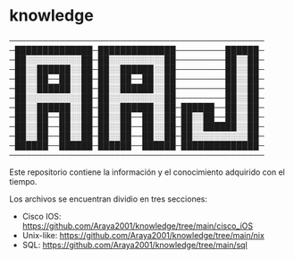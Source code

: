 # knowledge

──────────────────────────────────────────────
─██████████████─██████████████─────────██████─
─██░░░░░░░░░░██─██░░░░░░░░░░██─────────██░░██─
─██░░██████░░██─██░░██████░░██─────────██░░██─
─██░░██──██░░██─██░░██──██░░██─────────██░░██─
─██░░██████░░██─██░░██████░░██─────────██░░██─
─██░░░░░░░░░░██─██░░░░░░░░░░██─────────██░░██─
─██░░██████░░██─██░░██████░░██─██████──██░░██─
─██░░██──██░░██─██░░██──██░░██─██░░██──██░░██─
─██░░██──██░░██─██░░██──██░░██─██░░██████░░██─
─██░░██──██░░██─██░░██──██░░██─██░░░░░░░░░░██─
─██████──██████─██████──██████─██████████████─
──────────────────────────────────────────────

Este repositorio contiene la información y el conocimiento adquirido con el tiempo.

Los archivos se encuentran dividio en tres secciones:

* Cisco IOS: https://github.com/Araya2001/knowledge/tree/main/cisco_iOS
* Unix-like: https://github.com/Araya2001/knowledge/tree/main/nix
* SQL: https://github.com/Araya2001/knowledge/tree/main/sql